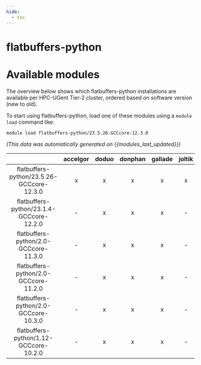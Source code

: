 ```yaml
---
hide:
  - toc
---
```


flatbuffers-python
==================

# Available modules


The overview below shows which flatbuffers-python installations are available per HPC-UGent Tier-2 cluster, ordered based on software version (new to old).

To start using flatbuffers-python, load one of these modules using a `module load` command like:

```shell
module load flatbuffers-python/23.5.26-GCCcore-12.3.0
```

*(This data was automatically generated on {{modules_last_updated}})*  

| |accelgor|doduo|donphan|gallade|joltik|shinx|
| :---: | :---: | :---: | :---: | :---: | :---: | :---: |
|flatbuffers-python/23.5.26-GCCcore-12.3.0|x|x|x|x|x|x|
|flatbuffers-python/23.1.4-GCCcore-12.2.0|-|x|x|x|-|-|
|flatbuffers-python/2.0-GCCcore-11.3.0|-|x|x|x|-|x|
|flatbuffers-python/2.0-GCCcore-11.2.0|-|x|x|x|-|-|
|flatbuffers-python/2.0-GCCcore-10.3.0|-|x|x|x|-|-|
|flatbuffers-python/1.12-GCCcore-10.2.0|-|x|x|x|-|-|
